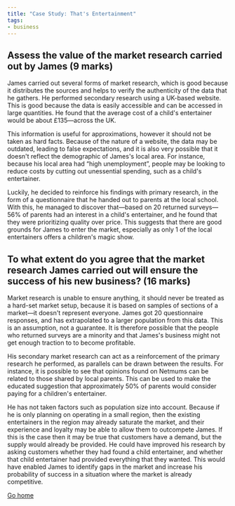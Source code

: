 ```yaml
---
title: "Case Study: That's Entertainment"
tags:
- business
---
```



## Assess the value of the market research carried out by James (9 marks)

James carried out several forms of market research, which is good because it distributes the sources and helps to verify the authenticity of the data that he gathers. He performed secondary research using a UK-based website. This is good because the data is easily accessible and can be accessed in large quantities. He found that the average cost of a child's entertainer would be about £135—across the UK.

This information is useful for approximations, however it should not be taken as hard facts. Because of the nature of a website, the data may be outdated, leading to false expectations, and it is also very possible that it doesn't reflect the demographic of James's local area. For instance, because his local area had “high unemployment”, people may be looking to reduce costs by cutting out unessential spending, such as a child's entertainer.

Luckily, he decided to reinforce his findings with primary research, in the form of a questionnaire that he handed out to parents at the local school. With this, he managed to discover that—based on 20 returned surveys—56% of parents had an interest in a child's entertainer, and he found that they were prioritizing quality over price. This suggests that there are good grounds for James to enter the market, especially as only 1 of the local entertainers offers a children's magic show.


## To what extent do you agree that the market research James carried out will ensure the success of his new business? (16 marks)

Market research is unable to ensure anything, it should never be treated as a hard-set market setup, because it is based on samples of sections of a market—it doesn't represent everyone. James got 20 questionnaire responses, and has extrapolated to a larger population from this data. This is an assumption, not a guarantee. It is therefore possible that the people who returned surveys are a minority and that James's business might not get enough traction to to become profitable.

His secondary market research can act as a reinforcement of the primary research he performed, as parallels can be drawn between the results. For instance, it is possible to see that opinions found on Netmums can be related to those shared by local parents. This can be used to make the educated suggestion that approximately 50% of parents would consider paying for a children's entertainer.

He has not taken factors such as population size into account. Because if he is only planning on operating in a small region, then the existing entertainers in the region may already saturate the market, and their experience and loyalty may be able to allow them to outcompete James. If this is the case then it may be true that customers have a demand, but the supply would already be provided. He could have improved his research by asking customers whether they had found a child entertainer, and whether that child entertainer had provided everything that they wanted. This would have enabled James to identify gaps in the market and increase his probability of success in a situation where the market is already competitive. 

[Go home](/)
